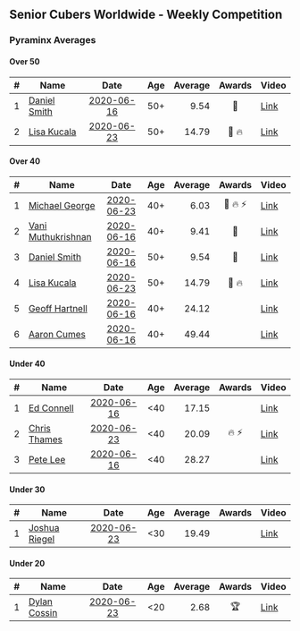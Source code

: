 ## Senior Cubers Worldwide - Weekly Competition
### Pyraminx Averages

#### Over 50

| # | Name | Date | Age | Average | Awards | Video |
| :--: | -- | :--: | :--: | --: | :--: | -- |
| 1 | [Daniel Smith](../persons/daniel_smith.md) | [2020-06-16](results/2020-06-16.md) | 50+ | 9.54 | 🥉 | [Link](https://www.facebook.com/events/296087658445428/permalink/301316697922524/) |
| 2 | [Lisa Kucala](../persons/lisa_kucala.md) | [2020-06-23](results/2020-06-23.md) | 50+ | 14.79 | 🥉 🔥 | [Link](https://www.facebook.com/events/1618516681636159/permalink/1624302671057560/) |

#### Over 40

| # | Name | Date | Age | Average | Awards | Video |
| :--: | -- | :--: | :--: | --: | :--: | -- |
| 1 | [Michael George](../persons/michael_george.md) | [2020-06-23](results/2020-06-23.md) | 40+ | 6.03 | 🥇 🔥 ⚡ | [Link](https://www.facebook.com/events/1618516681636159/permalink/1623347121153115/) |
| 2 | [Vani Muthukrishnan](../persons/vani_muthukrishnan.md) | [2020-06-16](results/2020-06-16.md) | 40+ | 9.41 | 🥈 | [Link](https://www.facebook.com/events/296087658445428/permalink/297660754954785/) |
| 3 | [Daniel Smith](../persons/daniel_smith.md) | [2020-06-16](results/2020-06-16.md) | 50+ | 9.54 | 🥉 | [Link](https://www.facebook.com/events/296087658445428/permalink/301316697922524/) |
| 4 | [Lisa Kucala](../persons/lisa_kucala.md) | [2020-06-23](results/2020-06-23.md) | 50+ | 14.79 | 🥉 🔥 | [Link](https://www.facebook.com/events/1618516681636159/permalink/1624302671057560/) |
| 5 | [Geoff Hartnell](../persons/geoff_hartnell.md) | [2020-06-16](results/2020-06-16.md) | 40+ | 24.12 |  | [Link](https://www.facebook.com/events/296087658445428/permalink/296203821767145/) |
| 6 | [Aaron Cumes](../persons/aaron_cumes.md) | [2020-06-16](results/2020-06-16.md) | 40+ | 49.44 |  | [Link](https://www.facebook.com/events/296087658445428/permalink/296167008437493/) |

#### Under 40

| # | Name | Date | Age | Average | Awards | Video |
| :--: | -- | :--: | :--: | --: | :--: | -- |
| 1 | [Ed Connell](../persons/ed_connell.md) | [2020-06-16](results/2020-06-16.md) | <40 | 17.15 |  | [Link](https://www.facebook.com/events/296087658445428/permalink/299485738105620/) |
| 2 | [Chris Thames](../persons/chris_thames.md) | [2020-06-23](results/2020-06-23.md) | <40 | 20.09 | 🔥 ⚡ | [Link](https://www.facebook.com/events/1618516681636159/permalink/1622324837922010/) |
| 3 | [Pete Lee](../persons/pete_lee.md) | [2020-06-16](results/2020-06-16.md) | <40 | 28.27 |  | [Link](https://www.facebook.com/events/296087658445428/permalink/299520834768777/) |

#### Under 30

| # | Name | Date | Age | Average | Awards | Video |
| :--: | -- | :--: | :--: | --: | :--: | -- |
| 1 | [Joshua Riegel](../persons/joshua_riegel.md) | [2020-06-23](results/2020-06-23.md) | <30 | 19.49 |  | [Link](https://www.facebook.com/events/1618516681636159/permalink/1623946524426508/) |

#### Under 20

| # | Name | Date | Age | Average | Awards | Video |
| :--: | -- | :--: | :--: | --: | :--: | -- |
| 1 | [Dylan Cossin](../persons/dylan_cossin.md) | [2020-06-23](results/2020-06-23.md) | <20 | 2.68 | 🏆 | [Link](https://www.facebook.com/dylan.andrew1/videos/3097979393620158/) |


<!-- Global site tag (gtag.js) - Google Analytics -->
<script async src="https://www.googletagmanager.com/gtag/js?id=UA-86348435-3"></script>
<script>window.dataLayer = window.dataLayer || []; function gtag() {dataLayer.push(arguments);} gtag('js', new Date()); gtag('config', 'UA-86348435-3');</script>
